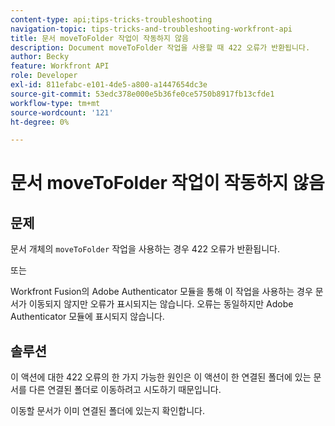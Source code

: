 ```yaml
---
content-type: api;tips-tricks-troubleshooting
navigation-topic: tips-tricks-and-troubleshooting-workfront-api
title: 문서 moveToFolder 작업이 작동하지 않음
description: Document moveToFolder 작업을 사용할 때 422 오류가 반환됩니다.
author: Becky
feature: Workfront API
role: Developer
exl-id: 811efabc-e101-4de5-a800-a1447654dc3e
source-git-commit: 53edc378e000e5b36fe0ce5750b8917fb13cfde1
workflow-type: tm+mt
source-wordcount: '121'
ht-degree: 0%

---
```


# 문서 moveToFolder 작업이 작동하지 않음

## 문제

문서 개체의 `moveToFolder` 작업을 사용하는 경우 422 오류가 반환됩니다.

또는

Workfront Fusion의 Adobe Authenticator 모듈을 통해 이 작업을 사용하는 경우 문서가 이동되지 않지만 오류가 표시되지는 않습니다. 오류는 동일하지만 Adobe Authenticator 모듈에 표시되지 않습니다.

## 솔루션

이 액션에 대한 422 오류의 한 가지 가능한 원인은 이 액션이 한 연결된 폴더에 있는 문서를 다른 연결된 폴더로 이동하려고 시도하기 때문입니다.

이동할 문서가 이미 연결된 폴더에 있는지 확인합니다.

